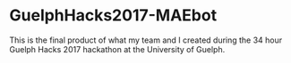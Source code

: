 # GuelphHacks2017-MAEbot
This is the final product of what my team and I created during the 34 hour Guelph Hacks 2017 hackathon at the University of Guelph.
